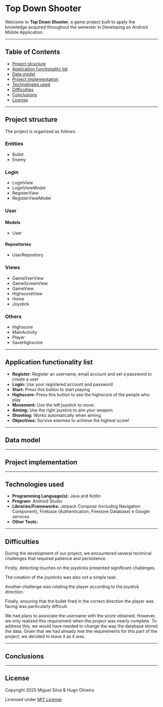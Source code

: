 # Top Down Shooter

Welcome to **Top Down Shooter**, a game project built to apply the knowledge acquired throughout the semester in Developing an Android Mobile Application.

---

## Table of Contents
- [Project structure](#Projectstructure)
- [Application functionality list](#Applicationfunctionalitylist)
- [Data model](#Datamodel)
- [Project implementation](#Projectimplementation)
- [Technologies used](#Technologiesused)
- [Difficulties](#Difficulties)
- [Conclusions](#Conclusions)
- [License](#License)
  
---

## Project structure

The project is organized as follows:
### Entities
- Bullet
- Enemy

### Login
- LoginView
- LoginViewModel
- RegisterView
- RegisterViewModel

### User
#### Models
- User
#### Repositories
- UserRepository

### Views
- GameOverView
- GameScreenView
- GameView
- HighscoreView
- Home
- Joystick

### Others
- Highscore
- MainActivity
- Player
- SaveHighscore
  
---

## Application functionality list

- **Register:** Register an username, email account and set a password to create a user
- **Login:** Use your registered account and password
- **Start:** Press this button to start playing
- **Highscore:** Press this button to see the highscore of the people who play 
- **Movement:** Use the left joystick to move.
- **Aiming:** Use the right joystick to aim your weapon.
- **Shooting:** Works automatically when aiming.
- **Objectives:** Survive enemies to achieve the highest score!

---

## Data model


---

## Project implementation




---

## Technologies used

- **Programming Language(s):** Java and Kotlin
- **Program:** Android Studio
- **Libraries/Frameworks:** Jetpack Compose (including Navigation Component), Firebase (Authentication, Firestore Database) e Google services
- **Other Tools:** 
  
---

## Difficulties

During the development of our project, we encountered several technical challenges that required  patience and persistence.

Firstly, detecting touches on the joysticks presented significant challenges. 

The creation of the joysticks was also not a simple task. 

Another challenge was rotating the player according to the joystick direction. 

Finally, ensuring that the bullet fired in the correct direction the player was facing was particularly difficult. 

We had plans to associate the username with the score obtained. However, we only realized this requirement when the project was nearly complete. To address this, we would have needed to change the way the database stored the data. Given that we had already met the requirements for this part of the project, we decided to leave it as it was.

---

## Conclusions

---

## License 

Copyright 2025 Miguel Silva & Hugo Oliveira

Licensed under [MIT License](LICENSE)
